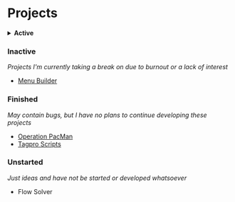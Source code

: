 # Projects

<details>
 <summary style="font-weight:bold">Active</summary>
 
  *Projects that I'm currently working on*
</details>

### Inactive
  *Projects I'm currently taking a break on due to burnout or a lack of interest*
  * [Menu Builder](./projects/inactive/Menu_Builder)

### Finished
  *May contain bugs, but I have no plans to continue developing these projects*
  * [Operation PacMan](./projects/finished/Operation_PacMan)
  * [Tagpro Scripts](./projects/finished/Tagpro_Scripts)

### Unstarted
  *Just ideas and have not be started or developed whatsoever*
  * Flow Solver
